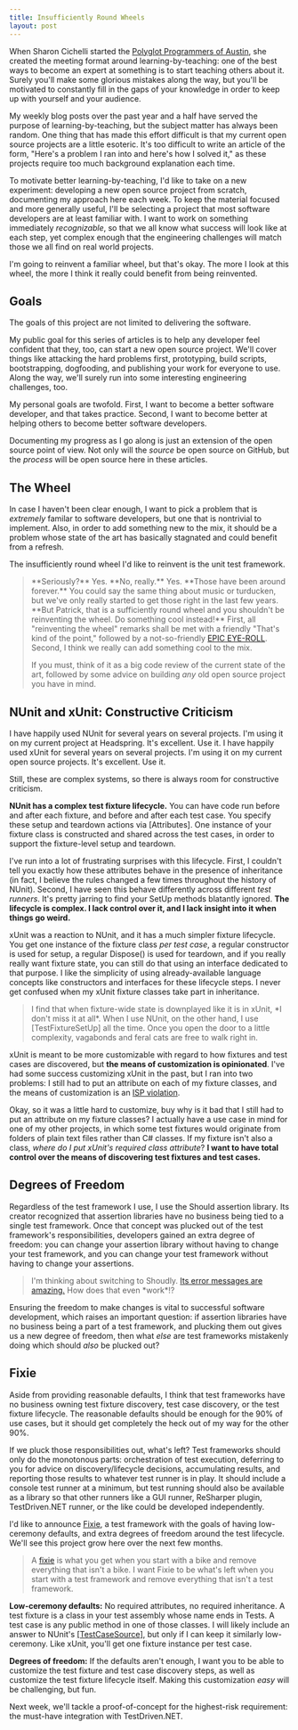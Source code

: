 ```yaml
---
title: Insufficiently Round Wheels
layout: post
---
```


When Sharon Cichelli started the <a href="http://austin.polyglotprogrammers.org">Polyglot Programmers of Austin</a>, she created the meeting format around learning-by-teaching: one of the best ways to become an expert at something is to start teaching others about it.  Surely you'll make some glorious mistakes along the way, but you'll be motivated to constantly fill in the gaps of your knowledge in order to keep up with yourself and your audience.

My weekly blog posts over the past year and a half have served the purpose of learning-by-teaching, but the subject matter has always been random.  One thing that has made this effort difficult is that my current open source projects are a little esoteric.  It's too difficult to write an article of the form, "Here's a problem I ran into and here's how I solved it," as these projects require too much background explanation each time.

To motivate better learning-by-teaching, I'd like to take on a new experiment: developing a new open source project from scratch, documenting my approach here each week.  To keep the material focused and more generally useful, I'll be selecting a project that most software developers are at least familiar with.  I want to work on something immediately *recognizable*, so that we all know what success will look like at each step, yet complex enough that the engineering challenges will match those we all find on real world projects.

I'm going to reinvent a familiar wheel, but that's okay.  The more I look at this wheel, the more I think it really could benefit from being reinvented.

## Goals

The goals of this project are not limited to delivering the software.

My public goal for this series of articles is to help any developer feel confident that they, too, can start a new open source project.  We'll cover things like attacking the hard problems first, prototyping, build scripts, bootstrapping, dogfooding, and publishing your work for everyone to use.  Along the way, we'll surely run into some interesting engineering challenges, too.

My personal goals are twofold.  First, I want to become a better software developer, and that takes practice.  Second, I want to become better at helping others to become better software developers.

Documenting my progress as I go along is just an extension of the open source point of view.  Not only will the *source* be open source on GitHub, but the *process* will be open source here in these articles.

## The Wheel

In case I haven't been clear enough, I want to pick a problem that is *extremely* familar to software developers, but one that is nontrivial to implement.  Also, in order to add something new to the mix, it should be a problem whose state of the art has basically stagnated and could benefit from a refresh.

The insufficiently round wheel I'd like to reinvent is the unit test framework.

<blockquote>
**Seriously?** Yes.
**No, really.** Yes.
**Those have been around forever.** You could say the same thing about music or turducken, but we've only really started to get those right in the last few years.
**But Patrick, that is a sufficiently round wheel and you shouldn't be reinventing the wheel.  Do something cool instead!** First, all "reinventing the wheel" remarks shall be met with a friendly "That's kind of the point," followed by a not-so-friendly <a href="http://www.youtube.com/watch?v=fRiiiKA1xUI#t=13s">EPIC EYE-ROLL</a>.  Second, I think we really can add something cool to the mix.

If you must, think of it as a big code review of the current state of the art, followed by some advice on building *any* old open source project you have in mind.
</blockquote>

## NUnit and xUnit: Constructive Criticism

I have happily used NUnit for several years on several projects.  I'm using it on my current project at Headspring.  It's excellent.  Use it.  I have happily used xUnit for several years on several projects.  I'm using it on my current open source projects.  It's excellent.  Use it.

Still, these are complex systems, so there is always room for constructive criticism.

**NUnit has a complex test fixture lifecycle.**  You can have code run before and after each fixture, and before and after each test case.  You specify these setup and teardown actions via [Attributes].  One instance of your fixture class is constructed and shared across the test cases, in order to support the fixture-level setup and teardown.

I've run into a lot of frustrating surprises with this lifecycle.  First, I couldn't tell you exactly how these attributes behave in the presence of inheritance (in fact, I believe the rules changed a few times throughout the history of NUnit).  Second, I have seen this behave differently across different *test runners*.  It's pretty jarring to find your SetUp methods blatantly ignored.  **The lifecycle is complex.  I lack control over it, and I lack insight into it when things go weird.**

xUnit was a reaction to NUnit, and it has a much simpler fixture lifecycle.  You get one instance of the fixture class *per test case*, a regular constructor is used for setup, a regular Dispose() is used for teardown, and if you really really want fixture state, you can still do that using an interface dedicated to that purpose.  I like the simplicity of using already-available language concepts like constructors and interfaces for these lifecycle steps.  I never get confused when my xUnit fixture classes take part in inheritance.

<blockquote>I find that when fixture-wide state is downplayed like it is in xUnit, *I don't miss it at all*.  When I use NUnit, on the other hand, I use [TestFixtureSetUp] all the time.  Once you open the door to a little complexity, vagabonds and feral cats are free to walk right in.</blockquote>

xUnit is meant to be more customizable with regard to how fixtures and test cases are discovered, but **the means of customization is opinionated**.  I've had some success customizing xUnit in the past, but I ran into two problems: I still had to put an attribute on each of my fixture classes, and the means of customization is an <a href="http://www.headspring.com/patrick/low-ceremony-xunit/">ISP violation</a>.

Okay, so it was a little hard to customize, buy why is it bad that I still had to put an attribute on my fixture classes?  I actually have a use case in mind for one of my other projects, in which some test fixtures would originate from folders of plain text files rather than C# classes.  If my fixture isn't also a class, *where do I put xUnit's required class attribute*?  **I want to have total control over the means of discovering test fixtures and test cases.**

## Degrees of Freedom

Regardless of the test framework I use, I use the Should assertion library.  Its creator recognized that assertion libraries have no business being tied to a single test framework.  Once that concept was plucked out of the test framework's responsibilities, developers gained an extra degree of freedom: you can change your assertion library without having to change your test framework, and you can change your test framework without having to change your assertions.

<blockquote>I'm thinking about switching to Shoudly.  <a href="http://shouldly.github.com/">Its error messages are amazing.</a>  How does that even *work*!?</blockquote>

Ensuring the freedom to make changes is vital to successful software development, which raises an important question: if assertion libraries have no business being a part of a test framework, and plucking them out gives us a new degree of freedom, then what *else* are test frameworks mistakenly doing which should *also* be plucked out?

## Fixie

Aside from providing reasonable defaults, I think that test frameworks have no business owning test fixture discovery, test case discovery, or the test fixture lifecycle.  The reasonable defaults should be enough for the 90% of use cases, but it should get completely the heck out of my way for the other 90%.

If we pluck those responsibilities out, what's left?  Test frameworks should only do the monotonous parts: orchestration of test execution, deferring to you for advice on discovery/lifecycle decisions, accumulating results, and reporting those results to whatever test runner is in play.  It should include a console test runner at a minimum, but test running should also be available as a library so that other runners like a GUI runner, ReSharper plugin, TestDriven.NET runner, or the like could be developed independently.

I'd like to announce <a href="https://github.com/plioi/fixie">Fixie</a>, a test framework with the goals of having low-ceremony defaults, and extra degrees of freedom around the test lifecycle.  We'll see this project grow here over the next few months.

<blockquote>A <a href="http://en.wikipedia.org/wiki/Fixed-gear_bicycle">fixie</a> is what you get when you start with a bike and remove everything that isn't a bike.  I want Fixie to be what's left when you start with a test framework and remove everything that isn't a test framework.</blockquote>

**Low-ceremony defaults:** No required attributes, no required inheritance.  A test fixture is a class in your test assembly whose name ends in Tests.  A test case is any public method in one of those classes.  I will likely include an answer to NUnit's <a href="http://nunit.org/index.php?p=testCaseSource&r=2.6.2">[TestCaseSource]</a>, but only if I can keep it similarly low-ceremony.  Like xUnit, you'll get one fixture instance per test case.

**Degrees of freedom:**  If the defaults aren't enough, I want you to be able to customize the test fixture and test case discovery steps, as well as customize the test fixture lifecycle itself.  Making this customization *easy* will be challenging, but fun.

Next week, we'll tackle a proof-of-concept for the highest-risk requirement: the must-have integration with TestDriven.NET.
